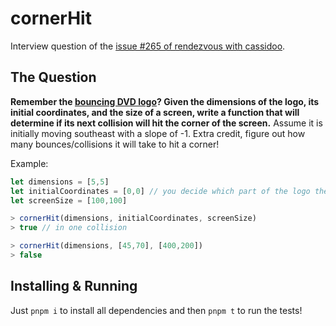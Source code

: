 # cornerHit

Interview question of the [issue #265 of rendezvous with cassidoo](https://buttondown.email/cassidoo/archive/i-enjoy-the-time-passing-i-think-its-a-privilege/).

## The Question

**Remember the [bouncing DVD logo](https://bouncingdvdlogo.com/)? Given the dimensions of the logo, its initial coordinates, and the size of a screen, write a function that will determine if its next collision will hit the corner of the screen.**
Assume it is initially moving southeast with a slope of -1. Extra credit, figure out how many bounces/collisions it will take to hit a corner!

Example:
```js
let dimensions = [5,5]
let initialCoordinates = [0,0] // you decide which part of the logo the coords map to
let screenSize = [100,100]

> cornerHit(dimensions, initialCoordinates, screenSize)
> true // in one collision

> cornerHit(dimensions, [45,70], [400,200])
> false
```

## Installing & Running

Just `pnpm i` to install all dependencies and then `pnpm t` to run the tests!
